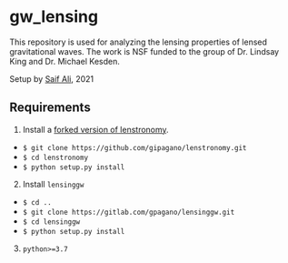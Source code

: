 # gw_lensing

This repository is used for analyzing the lensing properties of lensed gravitational waves. The work is NSF funded to the group of Dr. Lindsay King and Dr. Michael Kesden. 

Setup by [Saif Ali](https://github.com/astroboy07), 2021

## Requirements

1. Install a [forked version of lenstronomy](https://github.com/gipagano/lenstronomy).
* `$ git clone https://github.com/gipagano/lenstronomy.git`
* `$ cd lenstronomy`
* `$ python setup.py install`

2. Install `lensinggw`
* ```$ cd ..```
* `$ git clone https://gitlab.com/gpagano/lensinggw.git`
* `$ cd lensinggw`
* `$ python setup.py install`

3. `python>=3.7`
